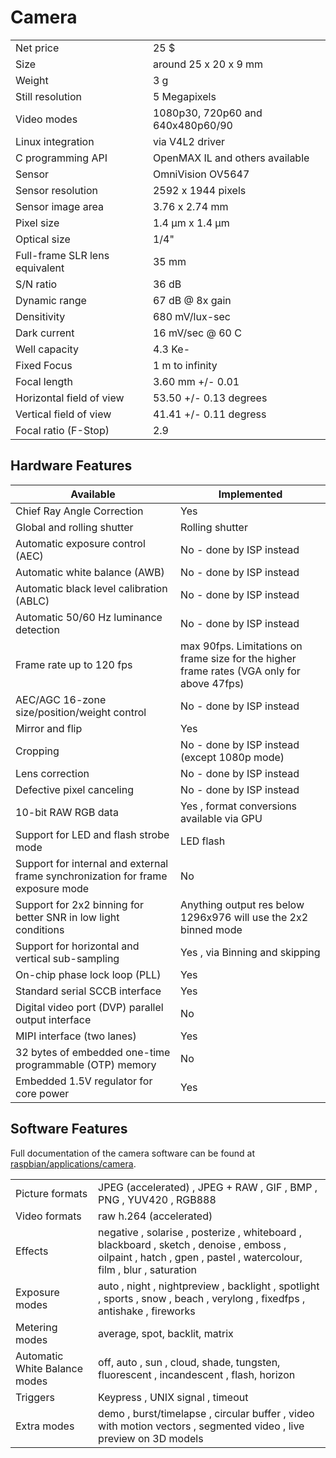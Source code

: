 # Camera

| | |
| --- | --- |
| Net price | 25 $ |
| Size | around 25 x 20 x 9 mm |
| Weight | 3 g |
| Still resolution | 5 Megapixels |
| Video modes | 1080p30, 720p60 and 640x480p60/90 |
| Linux integration | via V4L2 driver |
| C programming API | OpenMAX IL and others available |
| Sensor | OmniVision OV5647 |
| Sensor resolution | 2592 x 1944 pixels |
| Sensor image area | 3.76 x 2.74 mm |
| Pixel size | 1.4 µm x 1.4 µm |
| Optical size	| 1/4" |
| Full-frame SLR lens equivalent | 35 mm |
| S/N ratio | 36 dB |
| Dynamic range | 67 dB @ 8x gain |
| Densitivity | 680 mV/lux-sec |
| Dark current | 16 mV/sec @ 60 C |
| Well capacity | 4.3 Ke- |
| Fixed Focus | 1 m to infinity|
| Focal length | 3.60 mm +/- 0.01 |
| Horizontal field of view | 53.50  +/- 0.13 degrees |
| Vertical field of view | 41.41 +/- 0.11 degress |
| Focal ratio (F-Stop) | 2.9 |


## Hardware Features

| Available | Implemented |
| --- | --- |
| Chief Ray Angle Correction | Yes |
| Global and rolling shutter | Rolling shutter |
| Automatic exposure control (AEC) | No - done by ISP instead |
| Automatic white balance (AWB) | No - done by ISP instead |
| Automatic black level calibration (ABLC) | No - done by ISP instead |
| Automatic 50/60 Hz luminance detection | No - done by ISP instead |
| Frame rate up to 120 fps | max 90fps. Limitations on frame size for the higher frame rates (VGA only for above 47fps) |
| AEC/AGC 16-zone size/position/weight control | No - done by ISP instead |
| Mirror and flip | Yes |
| Cropping | No - done by ISP instead (except 1080p mode) |
| Lens correction | No - done by ISP instead |
| Defective pixel canceling | No - done by ISP instead |
| 10-bit RAW RGB data | Yes , format conversions available via GPU |
| Support for LED and flash strobe mode | LED flash |
| Support for internal and external frame synchronization for frame exposure mode | No |
| Support for 2x2 binning for better SNR in low light conditions | Anything output res below 1296x976 will use the 2x2 binned mode |
| Support for horizontal and vertical sub-sampling | Yes , via Binning and skipping |
| On-chip phase lock loop (PLL) | Yes |
| Standard serial SCCB interface | Yes |
| Digital video port (DVP) parallel output interface | No |
| MIPI interface (two lanes) | Yes |
| 32 bytes of embedded one-time programmable (OTP) memory | No |
| Embedded 1.5V regulator for core power | Yes |

## Software Features

Full documentation of the camera software can be found at [raspbian/applications/camera](../raspbian/applications/camera.md).

| | |
| --- | --- |
| Picture formats | JPEG (accelerated) , JPEG + RAW , GIF , BMP , PNG , YUV420 , RGB888 |
| Video formats | raw h.264 (accelerated) |
| Effects | negative , solarise , posterize , whiteboard , blackboard , sketch , denoise , emboss , oilpaint , hatch , gpen , pastel , watercolour,  film , blur , saturation |
| Exposure modes |auto  , night , nightpreview , backlight , spotlight , sports , snow , beach , verylong  , fixedfps , antishake , fireworks |
| Metering modes | average, spot, backlit, matrix |
| Automatic White Balance modes | off, auto , sun , cloud, shade, tungsten, fluorescent , incandescent , flash, horizon |
| Triggers | Keypress , UNIX signal , timeout |
| Extra modes | demo , burst/timelapse , circular buffer , video with motion vectors , segmented video , live preview on 3D models |





